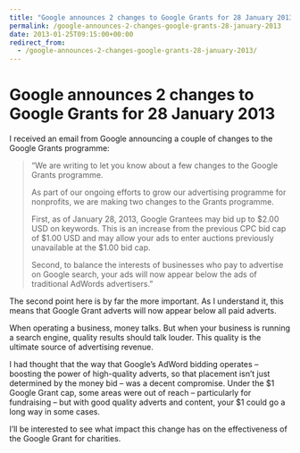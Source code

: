 ```yaml
---
title: "Google announces 2 changes to Google Grants for 28 January 2013"
permalink: /google-announces-2-changes-google-grants-28-january-2013
date: 2013-01-25T09:15:00+00:00
redirect_from:
  - /google-announces-2-changes-google-grants-28-january-2013/
---
```


# Google announces 2 changes to Google Grants for 28 January 2013

I received an email from Google announcing a couple of changes to the Google Grants programme:

> “We are writing to let you know about a few changes to the Google Grants programme.
>
> As part of our ongoing efforts to grow our advertising programme for 
> nonprofits, we are making two changes to the Grants programme.
>
> First, as of January 28, 2013, Google Grantees may bid up to $2.00 
> USD on keywords. This is an increase from the previous CPC bid cap of 
> $1.00 USD and may allow your ads to enter auctions previously 
> unavailable at the $1.00 bid cap.
>
> Second, to balance the interests of businesses who pay to advertise 
> on Google search, your ads will now appear below the ads of traditional 
> AdWords advertisers.”

The second point here is by far the more important. As I understand it, this means that Google Grant adverts will now appear below all paid adverts.

When operating a business, money talks. But when your business is running a search engine, quality results should talk louder. This quality is the ultimate source of advertising revenue.

I had thought that the way that Google’s AdWord bidding operates – boosting the power of high-quality adverts, so that placement isn’t just determined by the money bid – was a decent compromise. Under the $1 Google Grant cap, some areas were out of reach – particularly for fundraising – but with good quality adverts and content, your $1 could go a long way in some cases.

I’ll be interested to see what impact this change has on the effectiveness of the Google Grant for charities.